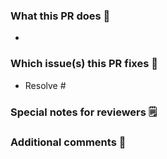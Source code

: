 <!--  Thanks for sending a pull request!
If this is your first time, please read our contributor guidelines: https://github.com/Satellite-im/Core-PWA/wiki/Contributing
-->

### What this PR does 📖

-

### Which issue(s) this PR fixes 🔨

- Resolve #
<!--Add the ticket Github number such as #Resolve #001 to automatically link the PR to the issue-->

### Special notes for reviewers 🗒️

### Additional comments 🎤
